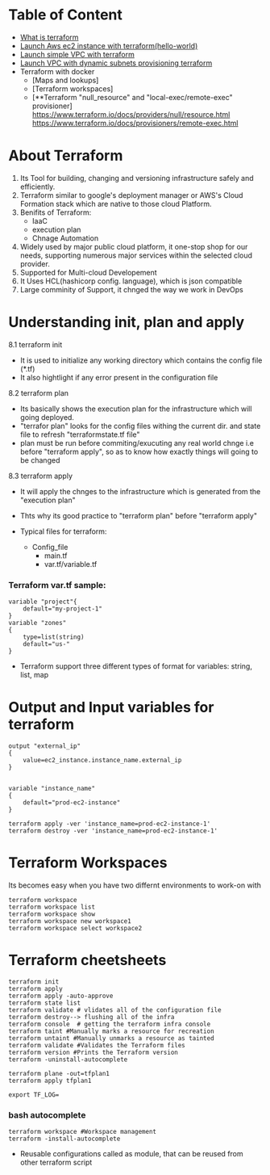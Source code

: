 Table of Content
=================
* [What is terraform](#what-to-know-about-terraform-before-starting)
* [Launch Aws ec2 instance with terraform\(hello-world\)](aws/hello-ec2)
* [Launch simple VPC with terraform](aws/hello-vpc)
* [Launch VPC with dynamic subnets provisioning terraform](aws/dynamic-vpc)
* Terraform with docker
	* [Maps and lookups]
	* [Terraform workspaces]
	* [\*\*Terraform "null_resource" and "local-exec/remote-exec" provisioner]
	https://www.terraform.io/docs/providers/null/resource.html
	https://www.terraform.io/docs/provisioners/remote-exec.html


# About Terraform

1. Its Tool for building, changing and versioning infrastructure safely and efficiently.
2. Terraform similar to google's deployment manager or AWS's Cloud Formation stack which are native
to those cloud Platform.
3. Benifits of Terraform:
	* IaaC
	* execution plan
	* Chnage Automation
4. Widely used by major public cloud platform, it one-stop shop for our needs, supporting numerous major 
services within the selected  cloud provider.
5. Supported for Multi-cloud Developement
6. It Uses HCL(hashicorp config. language), which is json compatible
7. Large comminity of Support, it chnged the way we work in DevOps

# Understanding init, plan and apply

8.1 terraform init
* It is used to initialize any working directory which contains the config file (\*.tf) 
* It also hightlight if any error present in the configuration file

8.2 terraform plan
* Its basically shows the execution plan for the infrastructure which will going deployed.
* "terrafor plan" looks for the config files withing the current dir. and state file to refresh
"terraformstate.tf file"
* plan must be run before commiting/exucuting any real world chnge i.e before "terraform apply", so as to know how exactly things
will going to be changed


8.3 terraform apply
* It will apply the chnges to the infrastructure which is generated from the "execution plan"
* Thts why its good practice to "terraform plan" before "terraform apply"


* Typical files for terraform:	
	+ Config_file
		- main.tf
		- var.tf/variable.tf

### Terraform var.tf sample:
```
variable "project"{
	default="my-project-1"
}
variable "zones"
{	
	type=list(string)
	default="us-"
}

```

* Terraform support three different types of format for variables: string, list, map



# Output and Input variables for terraform
```
output "external_ip"
{
	value=ec2_instance.instance_name.external_ip
}


```
```
variable "instance_name"
{
	default="prod-ec2-instance"
}
```
```
terraform apply -ver 'instance_name=prod-ec2-instance-1'
terraform destroy -ver 'instance_name=prod-ec2-instance-1'
```


# Terraform Workspaces
Its becomes easy when you have two differnt environments to work-on with
```
terraform workspace
terraform workspace list
terraform workspace show
terraform workspace new workspace1
terraform workspace select workspace2
```


# Terraform cheetsheets
```
terraform init
terraform apply
terraform apply -auto-approve
terraform state list
terraform validate # vlidates all of the configuration file
terraform destroy--> flushing all of the infra
terraform console  # getting the terraform infra console
terraform taint #Manually marks a resource for recreation
terraform untaint #Manually unmarks a resource as tainted
terraform validate #Validates the Terraform files
terraform version #Prints the Terraform version
terraform -uninstall-autocomplete

terraform plane -out=tfplan1
terraform apply tfplan1

export TF_LOG= 
```
### bash autocomplete
```
terraform workspace #Workspace management
terraform -install-autocomplete
```
* Reusable configurations called as module, that can be reused from other terraform script


